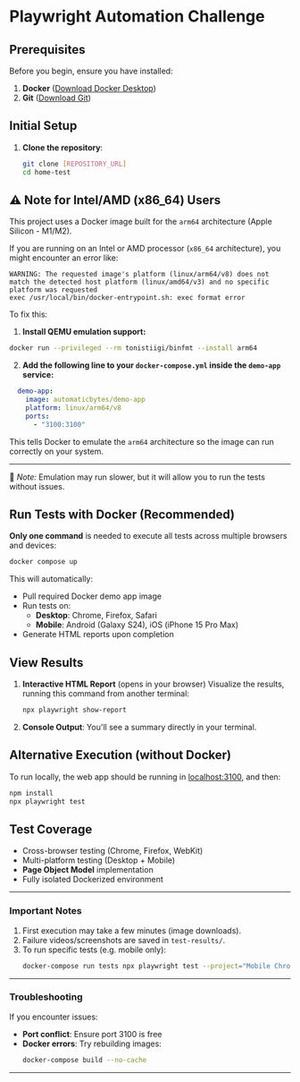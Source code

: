 # Playwright Automation Challenge

## Prerequisites
Before you begin, ensure you have installed:
1. **Docker** ([Download Docker Desktop](https://www.docker.com/products/docker-desktop))
2. **Git** ([Download Git](https://git-scm.com/downloads))

## Initial Setup
1. **Clone the repository**:
   ```bash
   git clone [REPOSITORY_URL]
   cd home-test
   ```

## ⚠️ Note for Intel/AMD (x86\_64) Users

This project uses a Docker image built for the `arm64` architecture (Apple Silicon - M1/M2).

If you are running on an Intel or AMD processor (`x86_64` architecture), you might encounter an error like:

```
WARNING: The requested image's platform (linux/arm64/v8) does not match the detected host platform (linux/amd64/v3) and no specific platform was requested
exec /usr/local/bin/docker-entrypoint.sh: exec format error
```

To fix this:

1. **Install QEMU emulation support:**

```bash
docker run --privileged --rm tonistiigi/binfmt --install arm64
```

2. **Add the following line to your `docker-compose.yml` inside the `demo-app` service:**

```yaml
  demo-app:
    image: automaticbytes/demo-app
    platform: linux/arm64/v8
    ports:
      - "3100:3100"
```

This tells Docker to emulate the `arm64` architecture so the image can run correctly on your system.

---

📝 *Note:* Emulation may run slower, but it will allow you to run the tests without issues.

## Run Tests with Docker (Recommended)
**Only one command** is needed to execute all tests across multiple browsers and devices:
```bash
docker compose up
```
This will automatically:
- Pull required Docker demo app image
- Run tests on:
  - **Desktop**: Chrome, Firefox, Safari
  - **Mobile**: Android (Galaxy S24), iOS (iPhone 15 Pro Max)
- Generate HTML reports upon completion

## View Results
1. **Interactive HTML Report** (opens in your browser)
Visualize the results, running this command from another terminal:
   ```bash
   npx playwright show-report
   ```

2. **Console Output**: You'll see a summary directly in your terminal.

## Alternative Execution (without Docker)
To run locally, the web app should be running in [localhost:3100](http://localhost:3100), and then:

```bash
npm install
npx playwright test
```

## Test Coverage
- Cross-browser testing (Chrome, Firefox, WebKit)
- Multi-platform testing (Desktop + Mobile)
- **Page Object Model** implementation
- Fully isolated Dockerized environment

---

### Important Notes
1. First execution may take a few minutes (image downloads).
2. Failure videos/screenshots are saved in `test-results/`.
3. To run specific tests (e.g. mobile only):
   ```bash
   docker-compose run tests npx playwright test --project="Mobile Chrome"
   ```

---

### Troubleshooting
If you encounter issues:
- **Port conflict**: Ensure port 3100 is free
- **Docker errors**: Try rebuilding images:
  ```bash
  docker-compose build --no-cache
  ```

---